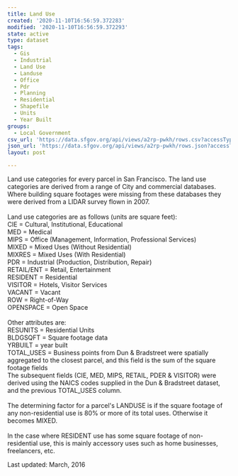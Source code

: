 ```yaml
---
title: Land Use
created: '2020-11-10T16:56:59.372283'
modified: '2020-11-10T16:56:59.372293'
state: active
type: dataset
tags:
  - Gis
  - Industrial
  - Land Use
  - Landuse
  - Office
  - Pdr
  - Planning
  - Residential
  - Shapefile
  - Units
  - Year Built
groups:
  - Local Government
csv_url: 'https://data.sfgov.org/api/views/a2rp-pwkh/rows.csv?accessType=DOWNLOAD'
json_url: 'https://data.sfgov.org/api/views/a2rp-pwkh/rows.json?accessType=DOWNLOAD'
layout: post

---
```

Land use categories for every parcel in San Francisco. The land use categories are derived from a range of City and commercial databases.  Where building square footages were missing from these databases they were derived from a LIDAR survey flown in 2007.<br><br>Land use categories are as follows (units are square feet):<br>	CIE = Cultural, Institutional, Educational<br>MED = Medical<br>MIPS = Office (Management, Information, Professional Services)<br>MIXED = Mixed Uses (Without Residential)<br>MIXRES = Mixed Uses (With Residential)<br>PDR = Industrial (Production, Distribution, Repair)<br>RETAIL/ENT = Retail, Entertainment<br>RESIDENT = Residential<br>VISITOR = Hotels, Visitor Services<br>VACANT = Vacant<br>ROW = Right-of-Way<br>OPENSPACE = Open Space<br><br>Other attributes are:<br>RESUNITS = Residential Units<br>BLDGSQFT = Square footage data<br>YRBUILT = year built<br>TOTAL_USES = Business points from Dun & Bradstreet were spatially aggregated to the closest parcel, and this field is the sum of the square footage fields<br>The subsequent fields (CIE, MED, MIPS, RETAIL, PDER & VISITOR) were derived using the NAICS codes supplied in the Dun & Bradstreet dataset, and the previous TOTAL_USES column.<br><br>The determining factor for a parcel's LANDUSE is if the square footage of any non-residential use is 80% or more of its total uses.  Otherwise it becomes MIXED.<br><br>In the case where RESIDENT use has some square footage of non-residential use, this is mainly accessory uses such as home businesses, freelancers, etc.

Last updated: March, 2016
